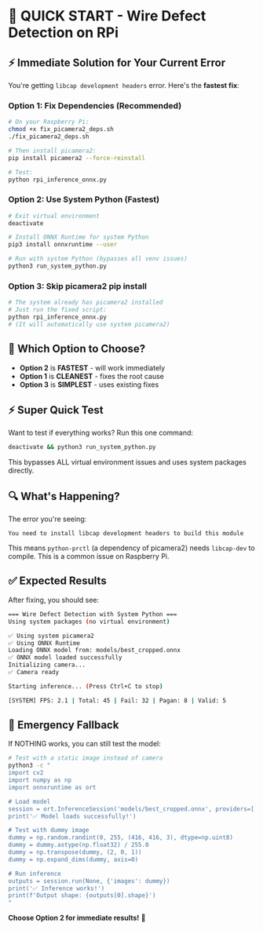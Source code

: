 # 🚀 QUICK START - Wire Defect Detection on RPi

## ⚡ Immediate Solution for Your Current Error

You're getting `libcap development headers` error. Here's the **fastest fix**:

### Option 1: Fix Dependencies (Recommended)
```bash
# On your Raspberry Pi:
chmod +x fix_picamera2_deps.sh
./fix_picamera2_deps.sh

# Then install picamera2:
pip install picamera2 --force-reinstall

# Test:
python rpi_inference_onnx.py
```

### Option 2: Use System Python (Fastest)
```bash
# Exit virtual environment
deactivate

# Install ONNX Runtime for system Python
pip3 install onnxruntime --user

# Run with system Python (bypasses all venv issues)
python3 run_system_python.py
```

### Option 3: Skip picamera2 pip install
```bash
# The system already has picamera2 installed
# Just run the fixed script:
python rpi_inference_onnx.py
# (It will automatically use system picamera2)
```

## 🎯 Which Option to Choose?

- **Option 2** is **FASTEST** - will work immediately
- **Option 1** is **CLEANEST** - fixes the root cause
- **Option 3** is **SIMPLEST** - uses existing fixes

## ⚡ Super Quick Test

Want to test if everything works? Run this one command:

```bash
deactivate && python3 run_system_python.py
```

This bypasses ALL virtual environment issues and uses system packages directly.

## 🔍 What's Happening?

The error you're seeing:
```
You need to install libcap development headers to build this module
```

This means `python-prctl` (a dependency of picamera2) needs `libcap-dev` to compile. This is a common issue on Raspberry Pi.

## ✅ Expected Results

After fixing, you should see:
```bash
=== Wire Defect Detection with System Python ===
Using system packages (no virtual environment)

✅ Using system picamera2
✅ Using ONNX Runtime
Loading ONNX model from: models/best_cropped.onnx
✅ ONNX model loaded successfully
Initializing camera...
✅ Camera ready

Starting inference... (Press Ctrl+C to stop)

[SYSTEM] FPS: 2.1 | Total: 45 | Fail: 32 | Pagan: 8 | Valid: 5
```

## 🚨 Emergency Fallback

If NOTHING works, you can still test the model:

```bash
# Test with a static image instead of camera
python3 -c "
import cv2
import numpy as np
import onnxruntime as ort

# Load model
session = ort.InferenceSession('models/best_cropped.onnx', providers=['CPUExecutionProvider'])
print('✅ Model loads successfully!')

# Test with dummy image
dummy = np.random.randint(0, 255, (416, 416, 3), dtype=np.uint8)
dummy = dummy.astype(np.float32) / 255.0
dummy = np.transpose(dummy, (2, 0, 1))
dummy = np.expand_dims(dummy, axis=0)

# Run inference
outputs = session.run(None, {'images': dummy})
print('✅ Inference works!')
print(f'Output shape: {outputs[0].shape}')
"
```

**Choose Option 2 for immediate results!** 🎉

